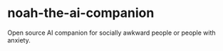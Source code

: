 # noah-the-ai-companion
Open source AI companion for socially awkward people or people with anxiety.
